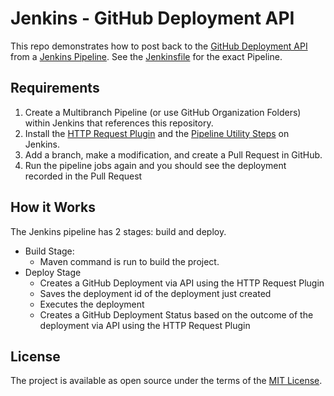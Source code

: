 # Jenkins - GitHub Deployment API

This repo demonstrates how to post back to the [GitHub Deployment API](https://developer.github.com/v3/repos/deployments/) from a [Jenkins Pipeline](https://jenkins.io/doc/book/pipeline/). See the [Jenkinsfile](Jenkinsfile) for the exact Pipeline.

## Requirements

1. Create a Multibranch Pipeline (or use GitHub Organization Folders) within Jenkins that references this repository.
2. Install the [HTTP Request Plugin](https://plugins.jenkins.io/http_request) and the [Pipeline Utility Steps](https://plugins.jenkins.io/pipeline-utility-steps) on Jenkins.
3. Add a branch, make a modification, and create a Pull Request in GitHub.
4. Run the pipeline jobs again and you should see the deployment recorded in the Pull Request

## How it Works

The Jenkins pipeline has 2 stages: build and deploy.
  * Build Stage:
    * Maven command is run to build the project.
  * Deploy Stage
    * Creates a GitHub Deployment via API using the HTTP Request Plugin
    * Saves the deployment id of the deployment just created
    * Executes the deployment
    * Creates a GitHub Deployment Status based on the outcome of the deployment via API using the HTTP Request Plugin

## License

The project is available as open source under the terms of the [MIT License](http://opensource.org/licenses/MIT).

